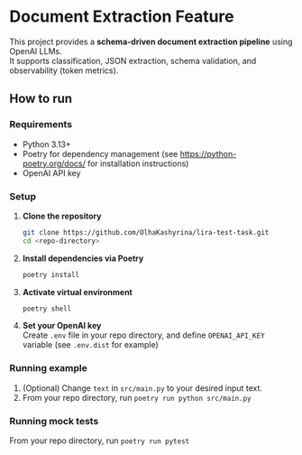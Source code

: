 # Document Extraction Feature

This project provides a **schema-driven document extraction pipeline** using OpenAI LLMs.  
It supports classification, JSON extraction, schema validation, and observability (token metrics).

## How to run

### Requirements

-   Python 3.13+
-   Poetry for dependency management (see https://python-poetry.org/docs/ for installation instructions)
-   OpenAI API key

### Setup

1.  **Clone the repository**
    ```bash
    git clone https://github.com/OlhaKashyrina/lira-test-task.git
    cd <repo-directory>
    ```
3. **Install dependencies via Poetry**
    ```bash
   poetry install
    ```
5. **Activate virtual environment**
    ```bash
   poetry shell
    ```
7. **Set your OpenAI key**  
 Create `.env` file in your repo directory, and define `OPENAI_API_KEY` variable (see `.env.dist` for example)

### Running example

1. (Optional) Change `text` in `src/main.py` to your desired input text.
2. From your repo directory, run `poetry run python src/main.py`

### Running mock tests

From your repo directory, run `poetry run pytest`

